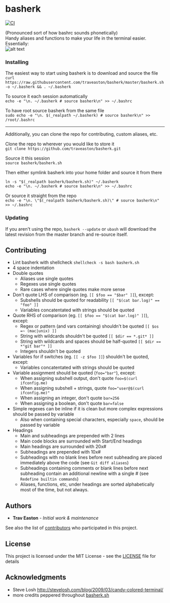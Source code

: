 # basherk

[![CI](https://github.com/traveaston/basherk/actions/workflows/action.yaml/badge.svg)](https://github.com/traveaston/basherk/actions/workflows/action.yaml)

(Pronounced sort of how bashrc sounds phonetically)  
Handy aliases and functions to make your life in the terminal easier. Essentially:  
![alt text](https://imgs.xkcd.com/comics/automation.png "xkcd: Automation")

### Installing

The easiest way to start using basherk is to download and source the file  
`curl https://raw.githubusercontent.com/traveaston/basherk/master/basherk.sh -o ~/.basherk && . ~/.basherk`

To source it each session automatically  
`echo -e "\n. ~/.basherk # source basherk\n" >> ~/.bashrc`

To have root source basherk from the same file  
`sudo echo -e "\n. $(_realpath ~/.basherk) # source basherk\n" >> /root/.bashrc`

___

Additionally, you can clone the repo for contributing, custom aliases, etc.

Clone the repo to wherever you would like to store it  
`git clone https://github.com/traveaston/basherk.git`

Source it this session  
`source basherk/basherk.sh`

Then either symlink basherk into your home folder and source it from there  
```
ln -s "$(_realpath basherk/basherk.sh)" ~/.basherk
echo -e "\n. ~/.basherk # source basherk\n" >> ~/.bashrc
```

Or source it straight from the repo  
`echo -e "\n. \"$(_realpath basherk/basherk.sh)\" # source basherk\n" >> ~/.bashrc`

### Updating

If you aren't using the repo, `basherk --update` or `ubash` will download the latest revision from the master branch and re-source itself.

## Contributing

* Lint basherk with shellcheck `shellcheck -s bash basherk.sh`
* 4 space indentation
* Double quotes
  * Aliases use single quotes
  * Regexes use single quotes
  * Rare cases where single quotes make more sense
* Don't quote LHS of comparison (eg. `[[ $foo == "$bar" ]]`), except:
  * Subshells should be quoted for readability `[[ "$(cat bar.log)" == "foo" ]]`
  * Variables concatentated with strings should be quoted
* Quote RHS of comparison (eg. `[[ $foo == "$(cat bar.log)" ]]`), except:
  * Regex or pattern (and vars containing) shouldn't be quoted `[[ $os =~ (mac|unix) ]]`
  * String with wildcards shouldn't be quoted `[[ $dir == *.git* ]]`
  * String with wildcards and spaces should be half-quoted `[[ $dir == *"git bar"* ]]`
  * Integers shouldn't be quoted
* Variables for if switches (eg. `[[ -z $foo ]]`) shouldn't be quoted, except:
  * Variables concatentated with strings should be quoted
* Variable assignment should be quoted (`foo="bar"`), except:
  * When assigning subshell output, don't quote `foo=$(curl ifconfig.me)`
  * When assigning subshell + strings, quote `foo="user@$(curl ifconfig.me)"`
  * When assigning an integer, don't quote `bar=256`
  * When assigning a boolean, don't quote `bar=false`
* Simple regexes can be inline if it is clean but more complex expressions should be passed by variable
  * Also when containing special characters, especially `space`, should be passed by variable
* Headings
  * Main and subheadings are prepended with 2 lines
  * Main code blocks are surrounded with Start/End headings
  * Main headings are surrounded with 20x#
  * Subheadings are prepended with 10x#
  * Subheadings with no blank lines before next subheading are placed immediately above the code (see `Git diff aliases`)
  * Subheadings containing comments or blank lines before next subheading contain an additional newline with a single # (see `Redefine builtin commands`)
  * Aliases, functions, etc, under headings are sorted alphabetically most of the time, but not always.

## Authors

* **Trav Easton** - *Initial work & maintenance*

See also the list of [contributors](https://github.com/traveaston/basherk/graphs/contributors) who participated in this project.

## License

This project is licensed under the MIT License - see the [LICENSE](LICENSE) file for details

## Acknowledgments

* Steve Losh http://stevelosh.com/blog/2009/03/candy-colored-terminal/
* more credits peppered throughout [basherk.sh](basherk.sh)
